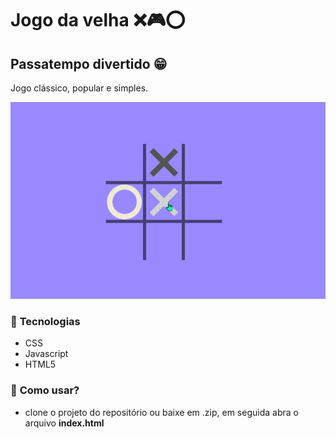 # **Jogo da velha** ❌🎮⭕
## Passatempo divertido 😁
Jogo clássico, popular e simples.

![Jogo da velha](https://github.com/Leozartino/jogo-da-velha-js/blob/master/gifJogodaVelha.gif)

### 🔎 **Tecnologias**
* CSS
* Javascript
* HTML5

### 🧐 **Como usar?**
- clone o projeto do repositório ou baixe em .zip, em seguida abra o arquivo **index.html**
       
